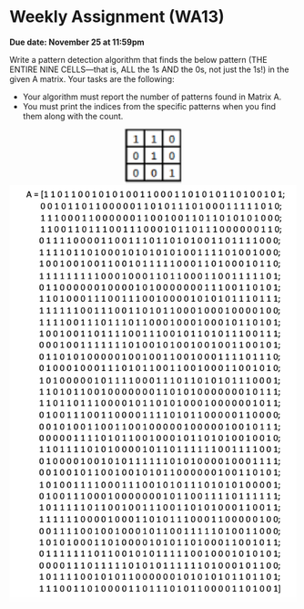 # Weekly Assignment (WA13)

**Due date: November 25 at 11:59pm**

Write a pattern detection algorithm that finds the below pattern (THE ENTIRE NINE CELLS—that is, ALL the 1s AND the 0s, not just the 1s!) in the given A matrix. Your tasks are the following:

- Your algorithm must report the number of patterns found in Matrix A.
- You must print the indices from the specific patterns when you find them along with the count.

<div align="center">
<img src="images/image1.png" width="100">
</div>

<div align="center">
<img src="images/image2.png" width="800">
</div>

